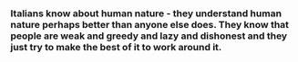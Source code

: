 ### Italians know about human nature - they understand human nature perhaps better than anyone else does. They know that people are weak and greedy and lazy and dishonest and they just try to make the best of it to work around it.
